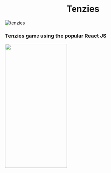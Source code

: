 <div align="center"><h1>Tenzies</h1></div>

![tenzies](https://user-images.githubusercontent.com/40596420/219766850-d393a7ef-8b08-4e7d-90db-e7f8c006e39b.png)

### Tenzies game using the popular React JS

<img src="[https://camo.githubusercontent.com/...](https://user-images.githubusercontent.com/40596420/219776062-3c001cc0-61c5-408e-820e-8351f49c630e.png)" data-canonical-src="[https://gyazo.com/eb5c5741b6a9a16c692170a41a49c858.png](https://user-images.githubusercontent.com/40596420/219776062-3c001cc0-61c5-408e-820e-8351f49c630e.png)" width="200" height="400" />
